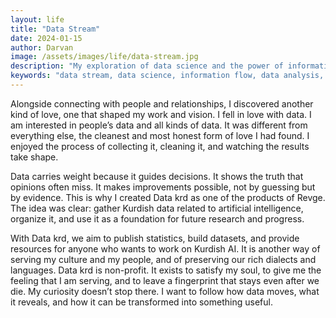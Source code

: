 ```yaml
---
layout: life
title: "Data Stream"
date: 2024-01-15
author: Darvan
image: /assets/images/life/data-stream.jpg
description: "My exploration of data science and the power of information flow. Understanding how data shapes our world and drives technological advancement."
keywords: "data stream, data science, information flow, data analysis, technological advancement, data-driven world, data insights, technology trends, data understanding, digital transformation, data power, technology evolution"
---
```


Alongside connecting with people and relationships, I discovered another kind of love, one that shaped my work and vision. I fell in love with data. I am interested in people’s data and all kinds of data. It was different from everything else, the cleanest and most honest form of love I had found. I enjoyed the process of collecting it, cleaning it, and watching the results take shape.

Data carries weight because it guides decisions. It shows the truth that opinions often miss. It makes improvements possible, not by guessing but by evidence. This is why I created Data krd as one of the products of Revge. The idea was clear: gather Kurdish data related to artificial intelligence, organize it, and use it as a foundation for future research and progress.

With Data krd, we aim to publish statistics, build datasets, and provide resources for anyone who wants to work on Kurdish AI. It is another way of serving my culture and my people, and of preserving our rich dialects and languages. Data krd is non-profit. It exists to satisfy my soul, to give me the feeling that I am serving, and to leave a fingerprint that stays even after we die. My curiosity doesn’t stop there. I want to follow how data moves, what it reveals, and how it can be transformed into something useful.